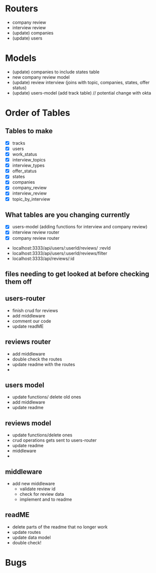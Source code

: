 # Routers

- company review
- interview review
- (update) companies
- (update) users

# Models

- (update) companies to include states table
- new company review model
- (update) review interview (joins with topic, companies, states, offer status)
- (update) users-model (add track table) // potential change with okta

# Order of Tables

## Tables to make

- [x] tracks
- [x] users
- [x] work_status
- [x] interview_topics
- [x] interview_types
- [x] offer_status
- [x] states
- [x] companies
- [x] company_review
- [x] interview_review
- [x] topic_by_interview

## What tables are you changing currently

- [x] users-model (adding functions for interview and company review)
- [x] interview review router
- [x] company review router

- localhost:3333/api/users/:userId/reviews/ :revId
- localhost:3333/api/users/:userId/reviews/filter
  <!-- - localhost:3333/api/users/:userId/company-reviews /:revId
  localhost:3333/api/users/:userId/interview-reviews /:revId -->
- localhost:3333/api/reviews/:id

## files needing to get looked at before checking them off

## users-router

- finish crud for reviews
- add middleware
- comment our code
- update readME

## reviews router

- add middleware
- double check the routes
- update readme with the routes
-

## users model

- update functions/ delete old ones
- add middleware
- update readme

## reviews model

- update functions/delete ones
- crud operations gets sent to users-router
- update readme
- middleware
-

## middleware

- add new middleware
  - validate review id
  - check for review data
  - implement and to readme

## readME

- delete parts of the readme that no longer work
- update routes
- update data model
- double check!

# Bugs
